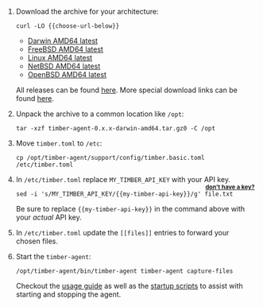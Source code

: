 1. Download the archive for your architecture:

    ```shell
    curl -LO {{choose-url-below}}
    ```

    * [Darwin AMD64 latest](https://packages.timber.io/agent/0.x.x/darwin-amd64/timber-agent-0.x.x-darwin-amd64.tar.gz)
    * [FreeBSD AMD64 latest](https://packages.timber.io/agent/0.x.x/freebsd-amd64/timber-agent-0.x.x-freebsd-amd64.tar.gz)
    * [Linux AMD64 latest](https://packages.timber.io/agent/0.x.x/linux-amd64/timber-agent-0.x.x-linux-amd64.tar.gz)
    * [NetBSD AMD64 latest](https://packages.timber.io/agent/0.x.x/netbsd-amd64/timber-agent-0.x.x-netbsd-amd64.tar.gz)
    * [OpenBSD AMD64 latest](https://packages.timber.io/agent/0.x.x/openbsd-amd64/timber-agent-0.x.x-openbsd-amd64.tar.gz)

    All releases can be found [here](https://github.com/timberio/agent/releases). More special download links can be found [here](/platforms/other/agent/versioning).

2. Unpack the archive to a common location like `/opt`:

    ```shell
    tar -xzf timber-agent-0.x.x-darwin-amd64.tar.gz0 -C /opt
    ```

3. Move `timber.toml` to `/etc`:

    ```shell
    cp /opt/timber-agent/support/config/timber.basic.toml /etc/timber.toml
    ```

4. In `/etc/timber.toml` replace `MY_TIMBER_API_KEY` with your API key. **<small style="float: right">[don't have a key?](/app/applications/obtaining-your-api-key)</small>**

    ```shell
    sed -i 's/MY_TIMBER_API_KEY/{{my-timber-api-key}}/g' file.txt
    ```

    Be sure to replace `{{my-timber-api-key}}` in the command above with your _actual_ API key.

5. In `/etc/timber.toml` update the `[[files]]` entries to forward your chosen files.

6. Start the `timber-agent`:

    ```shell
    /opt/timber-agent/bin/timber-agent timber-agent capture-files
    ```

    Checkout the [usage guide](/platforms/other/agent/usage) as well as the [startup scripts](https://github.com/timberio/agent/tree/master/support/scripts/startup) to assist with starting and stopping the agent.
